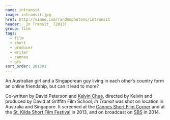 ```yaml
---
name: intransit
image: intransit.jpg
href: http://vimeo.com/randomphotons/intransit
header: _In Transit_ (2013)
group: film
tags:
  - film
  - short
  - producer
  - writer
  - cannes
  - gfs
sort_order: 201301
---
```

An Australian girl and a Singaporean guy living in each other’s country form an online friendship, but can it lead to more?

Co-written by David Peterson and [Kelvin Chua](http://www.imdb.com/name/nm4861106/), directed by Kelvin and produced by David at Griffith Film School, _In Transit_ was shot on location in Australia and Singapore. It screened at the [Cannes Short Film Corner](http://www.cannescourtmetrage.com/en/corner) and at the [St. Kilda Short Film Festival](https://www.stkildafilmfestival.com.au/) in 2013, and on broadcast on [SBS](http://www.sbs.com.au/) in 2014.